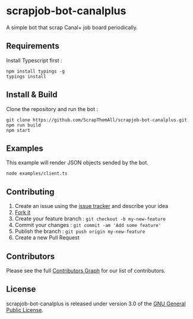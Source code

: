 # scrapjob-bot-canalplus

A simple bot that scrap Canal+ job board periodically.

## Requirements

Install Typescript first :

    npm install typings -g
    typings install


## Install & Build

Clone the repository and run the bot :

    git clone https://github.com/ScrapThemAll/scrapjob-bot-canalplus.git
    npm run build
    npm start

## Examples
This example will render JSON objects sended by the bot.

    node examples/client.ts

## Contributing

1. Create an issue using the [issue tracker](https://github.com/ScrapThemAll/scrapjob-bot-canalplus/issues) and describe your idea
2. [Fork it](https://github.com/ScrapThemAll/scrapjob-bot-canalplus#fork)
3. Create your feature branch : `git checkout -b my-new-feature`
4. Commit your changes : `git commit -am 'Add some feature'`
5. Publish the branch : `git push origin my-new-feature`
6. Create a new Pull Request

## Contributors

Please see the full
[Contributors Graph](https://github.com/ScrapThemAll/scrapjob-bot-canalplus/graphs/contributors) for our
list of contributors.

## License

scrapjob-bot-canalplus is released under version 3.0 of the [GNU General Public License](https://www.gnu.org/licenses/gpl-3.0.en.html).